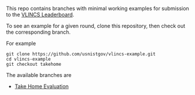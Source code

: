 This repo contains branches with minimal working examples for submission to the [VLINCS Leaderboard](https://pages.nist.gov/vlincs/).

To see an example for a given round, clone this repository, then check out the corresponding branch.

For example

```
git clone https://github.com/usnistgov/vlincs-example.git
cd vlincs-example
git checkout takehome
```

The available branches are

* [Take Home Evaluation](https://github.com/usnistgov/vlincs-example/tree/takehome)
